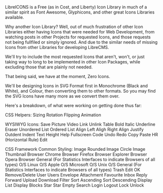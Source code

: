 LibreICONS is a Free (as in Cost, and Liberty) Icon Library in much of a similar spirit as Font Awesome, Glyphicons, and other great Icons Libraries available.

Why another Icon Library? Well, out of much frustration of other Icon Libraries either having Icons that were needed for Web Development, from watching posts in other Projects for requested Icons, and those requests not being fullfiled or simply ignored. And due to the similar needs of missing Icons from other Libraries for developing LibreCMS.

We'll try to include the most requested Icons that aren't, won't, or just taking way to long to be implemented in other Icon Packages, while excluding those that are plainly not needed.

That being said, we have at the moment, Zero Icons.

We'll be designing Icons in SVG Format first in Monochrome (Black and White), and Colour, then converting them to other formats. So you may find the SVG Icons have many more as we convert them over.

Here's a breakdown, of what were working on getting done thus far:

CSS Helpers:
Sizing
Rotation
Flipping
Animation

WYSIWYG Icons:
Save
Picture
Video
Link
Unlink
Table
Bold
Italic
Underline
Eraser
Unordered List
Ordered List
Align Left
Aligh Right
Align Justify
Outdent
Indent
Text Height
Help
Fullscreen
Code
Undo
Redo
Copy
Paste
HR (Horizontal Rule)
Edit

CSS Framework Common Styling:
Image Rounded
Image Circle
Image Thumbnail
Browser Chrome
Browser Firefox
Browser Explorer
Browser Opera
Browser General (For Statistics Interfaces to indicate Browsers of all types)
O/S Linux
O/S Apple
O/S Microsoft
O/S Unix
O/S General (For Statistics Interfaces to indicate Browsers of all types)
Trash
Edit
OK
Remove/Delete
User
Users
Envelope
Attachment
Favourite
Inbox
Reply
Forward
Upload
Download
Filter
Sort Ascending
Sort Descending
Display List
Display Blocks
Star
Star Empty
Search
Login
Logout
Lock
Unlock



